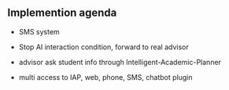 ## Implemention agenda

- SMS system

- Stop AI interaction condition, forward to real advisor

- advisor ask student info through Intelligent-Academic-Planner

- multi access to IAP, web, phone, SMS, chatbot plugin
